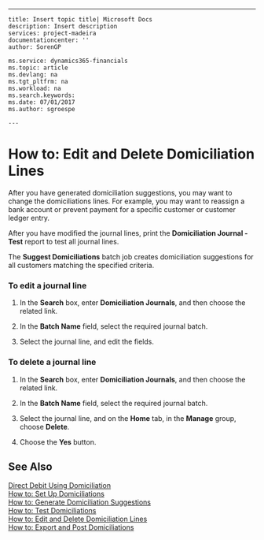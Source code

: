 ---
    title: Insert topic title| Microsoft Docs
    description: Insert description
    services: project-madeira
    documentationcenter: ''
    author: SorenGP

    ms.service: dynamics365-financials
    ms.topic: article
    ms.devlang: na
    ms.tgt_pltfrm: na
    ms.workload: na
    ms.search.keywords:
    ms.date: 07/01/2017
    ms.author: sgroespe

    ---
# How to: Edit and Delete Domiciliation Lines
After you have generated domiciliation suggestions, you may want to change the domiciliations lines. For example, you may want to reassign a bank account or prevent payment for a specific customer or customer ledger entry.  
  
 After you have modified the journal lines, print the **Domiciliation Journal - Test** report to test all journal lines.  
  
 The **Suggest Domiciliations** batch job creates domiciliation suggestions for all customers matching the specified criteria.  
  
### To edit a journal line  
  
1.  In the **Search** box, enter **Domiciliation Journals**, and then choose the related link.  
  
2.  In the **Batch Name** field, select the required journal batch.  
  
3.  Select the journal line, and edit the fields.  
  
### To delete a journal line  
  
1.  In the **Search** box, enter **Domiciliation Journals**, and then choose the related link.  
  
2.  In the **Batch Name** field, select the required journal batch.  
  
3.  Select the journal line, and on the **Home** tab, in the **Manage** group, choose **Delete**.  
  
4.  Choose the **Yes** button.  
  
## See Also  
 [Direct Debit Using Domiciliation](../../LocalFunctionalityForMicrosoftDynamicsNav2016/Belgium/direct-debit-using-domiciliation.md)   
 [How to: Set Up Domiciliations](../../LocalFunctionalityForMicrosoftDynamicsNav2016/Belgium/how-to-set-up-domiciliations.md)   
 [How to: Generate Domiciliation Suggestions](../../LocalFunctionalityForMicrosoftDynamicsNav2016/Belgium/how-to-generate-domiciliation-suggestions.md)   
 [How to: Test Domiciliations](../../LocalFunctionalityForMicrosoftDynamicsNav2016/Belgium/how-to-test-domiciliations.md)   
 [How to: Edit and Delete Domiciliation Lines](../../LocalFunctionalityForMicrosoftDynamicsNav2016/Belgium/how-to-edit-and-delete-domiciliation-lines.md)   
 [How to: Export and Post Domiciliations](../../LocalFunctionalityForMicrosoftDynamicsNav2016/Belgium/how-to-export-and-post-domiciliations.md)